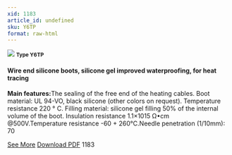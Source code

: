 ```yaml
---
xid: 1183
article_id: undefined
sku: Y6TP
format: raw-html
---
```

 <!-- <span class="tag-top">New</span> -->
 <img src="./1183/Y6TP.jpg" class="card-imgs mb-2">
 <small class="text-grey mb-2"><b>Type Y6TP</b> </small>
 <h4>Wire end silicone boots, silicone gel improved waterproofing, for heat tracing</h4>
 <p><b>Main features:</b>The sealing of the free end of the heating cables. Boot material: UL 94-VO, black silicone (other colors on request). Temperature resistance 220 &#xB0; C. Filling material: silicone gel filling 50% of the internal volume of the boot. Insulation resistance 1.1&#xD7;1015 &#x3A9;&#x2022;cm @500V.Temperature resistance -60 + 260&#xB0;C.Needle penetration (1/10mm): 70</p>
 <div class="btns">
 <a href="../en/y6tp.html" class="btn-red">See More</a>
 <a href="../en/pdf/2015 New product P18 Ultimheat EN Y6TP 20130220.pdf" target="_blank" class="btn-red">Download PDF</a>
 <!-- <a href="javascript:void(0);" class="access-link"> Access full catalogue <i class="fa fa-external-link" aria-hidden="true"></i> </a> -->
 <span class="number-btn">1183</span>
 </div>
 